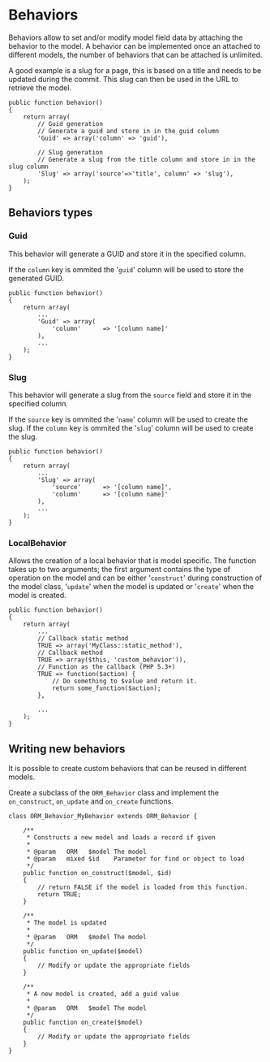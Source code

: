 # Behaviors

Behaviors allow to set and/or modify model field data by attaching the behavior to the model. A behavior can be implemented once an attached to different models, the number of behaviors that can be attached is unlimited.

A good example is a slug for a page, this is based on a title and needs to be updated during the commit. This slug can then be used in the URL to retrieve the model.

	public function behavior()
	{
		return array(
			// Guid generation
			// Generate a guid and store in in the guid column
			'Guid' => array('column' => 'guid'),
			
			// Slug generation
			// Generate a slug from the title column and store in in the slug column
			'Slug' => array('source'=>'title', column' => 'slug'),
		);
	}

## Behaviors types
### Guid

This behavior will generate a GUID and store it in the specified column.

If the `column` key is ommited the '`guid`' column will be used to store the generated GUID.

	public function behavior()
	{
		return array(
			...
			'Guid' => array(
				'column'      => '[column name]'
			),
			...
		);
	}

### Slug

This behavior will generate a slug from the `source` field and store it in the specified column. 

If the `source` key is ommited the '`name`' column will be used to create the slug. If the `column` key is ommited the '`slug`' column will be used to create the slug.

	public function behavior()
	{
		return array(
			...
			'Slug' => array(
				'source'      => '[column name]',
				'column'      => '[column name]'
			),
			...
		);
	}

### LocalBehavior

Allows the creation of a local behavior that is model specific.
The function takes up to two arguments; the first argument contains the type of operation on the model and can be either '`construct`' during construction of the model class, '`update`' when the model is updated or '`create`' when the model is created.

	public function behavior()
	{
		return array(
			...
			// Callback static method
			TRUE => array('MyClass::static_method'),
			// Callback method
			TRUE => array($this, 'custom_behavior')),
			// Function as the callback (PHP 5.3+)
			TRUE => function($action) {
				// Do something to $value and return it.
				return some_function($action);
			},

			...
		);
	}

## Writing new behaviors

It is possible to create custom behaviors that can be reused in different models.

Create a subclass of the `ORM_Behavior` class and implement the `on_construct`, `on_update` and `on_create` functions.

	class ORM_Behavior_MyBehavior extends ORM_Behavior {

		/**
		 * Constructs a new model and loads a record if given
		 *
		 * @param   ORM   $model The model
		 * @param   mixed $id    Parameter for find or object to load
		 */
		public function on_construct($model, $id)
		{
			// return FALSE if the model is loaded from this function.
			return TRUE;
		}

		/**
		 * The model is updated
		 *
		 * @param   ORM   $model The model
		 */
		public function on_update($model)
		{
			// Modify or update the appropriate fields
		}

		/**
		 * A new model is created, add a guid value
		 *
		 * @param   ORM   $model The model
		 */
		public function on_create($model)
		{
			// Modify or update the appropriate fields
		}
	}
